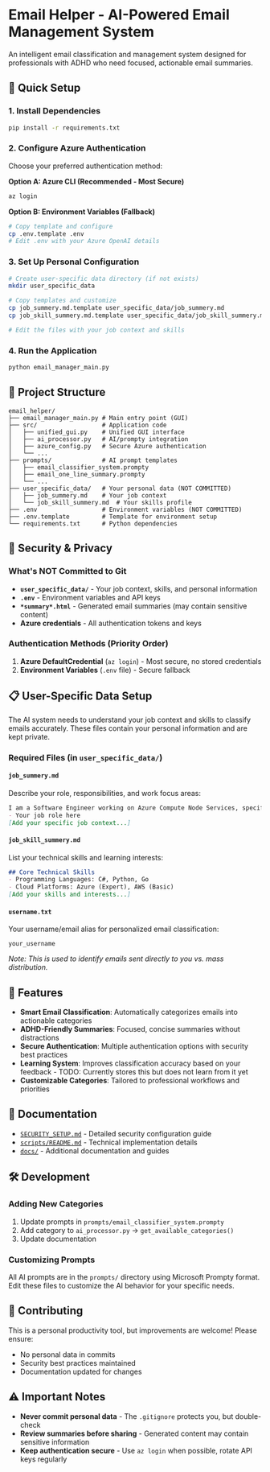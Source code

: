 # Email Helper - AI-Powered Email Management System

An intelligent email classification and management system designed for professionals with ADHD who need focused, actionable email summaries.

## 🚀 Quick Setup

### 1. Install Dependencies
```bash
pip install -r requirements.txt
```

### 2. Configure Azure Authentication
Choose your preferred authentication method:

**Option A: Azure CLI (Recommended - Most Secure)**
```bash
az login
```

**Option B: Environment Variables (Fallback)**
```bash
# Copy template and configure
cp .env.template .env
# Edit .env with your Azure OpenAI details
```

### 3. Set Up Personal Configuration
```bash
# Create user-specific data directory (if not exists)
mkdir user_specific_data

# Copy templates and customize
cp job_summery.md.template user_specific_data/job_summery.md
cp job_skill_summery.md.template user_specific_data/job_skill_summery.md

# Edit the files with your job context and skills
```

### 4. Run the Application
```bash
python email_manager_main.py
```

## 📁 Project Structure

```
email_helper/
├── email_manager_main.py # Main entry point (GUI)
├── src/                  # Application code
│   ├── unified_gui.py    # Unified GUI interface  
│   ├── ai_processor.py   # AI/prompty integration
│   ├── azure_config.py   # Secure Azure authentication
│   └── ...
├── prompts/              # AI prompt templates
│   ├── email_classifier_system.prompty
│   ├── email_one_line_summary.prompty
│   └── ...
├── user_specific_data/   # Your personal data (NOT COMMITTED)
│   ├── job_summery.md    # Your job context
│   └── job_skill_summery.md  # Your skills profile
├── .env                  # Environment variables (NOT COMMITTED)
├── .env.template         # Template for environment setup
└── requirements.txt      # Python dependencies
```

## 🔐 Security & Privacy

### What's NOT Committed to Git
- **`user_specific_data/`** - Your job context, skills, and personal information
- **`.env`** - Environment variables and API keys  
- **`*summary*.html`** - Generated email summaries (may contain sensitive content)
- **Azure credentials** - All authentication tokens and keys

### Authentication Methods (Priority Order)
1. **Azure DefaultCredential** (`az login`) - Most secure, no stored credentials
2. **Environment Variables** (`.env` file) - Secure fallback

## 📋 User-Specific Data Setup

The AI system needs to understand your job context and skills to classify emails accurately. These files contain your personal information and are kept private.

### Required Files (in `user_specific_data/`)

#### `job_summery.md`
Describe your role, responsibilities, and work focus areas:

```markdown
I am a Software Engineer working on Azure Compute Node Services, specifically:
- Your job role here
[Add your specific job context...]
```

#### `job_skill_summery.md` 
List your technical skills and learning interests:
```markdown
## Core Technical Skills
- Programming Languages: C#, Python, Go
- Cloud Platforms: Azure (Expert), AWS (Basic)
[Add your skills and interests...]
```

#### `username.txt`
Your username/email alias for personalized email classification:
```
your_username
```
*Note: This is used to identify emails sent directly to you vs. mass distribution.*

## 🎯 Features

- **Smart Email Classification**: Automatically categorizes emails into actionable categories
- **ADHD-Friendly Summaries**: Focused, concise summaries without distractions
- **Secure Authentication**: Multiple authentication options with security best practices
- **Learning System**: Improves classification accuracy based on your feedback - TODO: Currently stores this but does not learn from it yet
- **Customizable Categories**: Tailored to professional workflows and priorities

## 📖 Documentation

- [`SECURITY_SETUP.md`](SECURITY_SETUP.md) - Detailed security configuration guide
- [`scripts/README.md`](scripts/README.md) - Technical implementation details
- [`docs/`](docs/) - Additional documentation and guides

## 🛠️ Development

### Adding New Categories
1. Update prompts in `prompts/email_classifier_system.prompty`
2. Add category to `ai_processor.py` → `get_available_categories()`
3. Update documentation

### Customizing Prompts
All AI prompts are in the `prompts/` directory using Microsoft Prompty format. Edit these files to customize the AI behavior for your specific needs.

## 🤝 Contributing

This is a personal productivity tool, but improvements are welcome! Please ensure:
- No personal data in commits
- Security best practices maintained  
- Documentation updated for changes

## ⚠️ Important Notes

- **Never commit personal data** - The `.gitignore` protects you, but double-check
- **Review summaries before sharing** - Generated content may contain sensitive information
- **Keep authentication secure** - Use `az login` when possible, rotate API keys regularly
